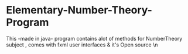 # Elementary-Number-Theory-Program
This -made in java- program contains alot of methods for NumberTheory subject , comes with fxml user interfaces & it's Open source
\n
